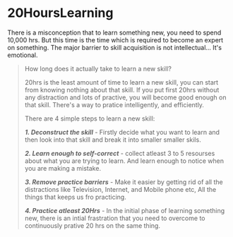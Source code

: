 # 20HoursLearning
There is a misconception that to learn something new, you need to spend 10,000 hrs. But this time is the time which is required to become an expert on something. The major barrier to skill acquisition is not intellectual... It's emotional.
> How long does it actually take to learn a new skill?
>
> 20hrs is the least amount of time to learn a new skill, you can start from knowing nothing about that skill. If you put first 20hrs without any distraction and lots of practive, you will become good enough on that skill. There's a way to pratice intelligently, and efficiently. 
>
>There are 4 simple steps to learn a new skill:
>
>**_1. Deconstruct the skill_** - Firstly decide what you want to learn and then look into that skill and break it into smaller smaller skils.
>
>**_2. Learn enough to self-correct_** - collect atleast 3 to 5 resourses about what you are trying to learn. And learn enough to notice when you are making a mistake.
>
>**_3. Remove practice barriers_** - Make it easier by getting rid of all the distractions like Television, Internet, and Mobile phone etc, All the things that keeps us fro practicing.
>
>**_4. Practice atleast 20Hrs_** - In the initial phase of learning something new, there is an intial frastration that you need to overcome to continuously prative 20 hrs on the same thing.
>

        
